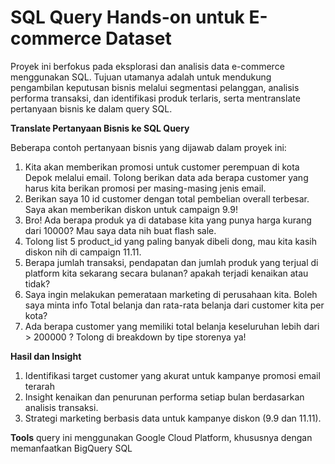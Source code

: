 # SQL Query Hands-on untuk E-commerce Dataset

Proyek ini berfokus pada eksplorasi dan analisis data e-commerce menggunakan SQL. Tujuan utamanya adalah untuk mendukung pengambilan keputusan bisnis melalui segmentasi pelanggan, analisis performa transaksi, dan identifikasi produk terlaris, serta mentranslate pertanyaan bisnis ke dalam query SQL.

**Translate Pertanyaan Bisnis ke SQL Query**

Beberapa contoh pertanyaan bisnis yang dijawab dalam proyek ini:
1. Kita akan memberikan promosi untuk customer perempuan di kota Depok melalui email. Tolong berikan data ada berapa customer yang harus kita berikan promosi per masing-masing jenis email.
2. Berikan saya 10 id customer dengan total pembelian overall terbesar. Saya akan memberikan diskon untuk campaign 9.9!
3. Bro! Ada berapa produk ya di database kita yang punya harga kurang dari 10000? Mau saya data nih buat flash sale.
4. Tolong list 5 product_id yang paling banyak dibeli dong, mau kita kasih diskon nih di campaign 11.11.
5. Berapa jumlah transaksi, pendapatan dan jumlah produk yang terjual di platform kita sekarang secara bulanan? apakah terjadi kenaikan atau tidak?
6. Saya ingin melakukan pemerataan marketing di perusahaan kita. Boleh saya minta info Total belanja dan rata-rata belanja dari customer kita per kota?
7. Ada berapa customer yang memiliki total belanja keseluruhan lebih dari > 200000 ? Tolong di breakdown by tipe storenya ya!

**Hasil dan Insight**
1. Identifikasi target customer yang akurat untuk kampanye promosi email terarah
2. Insight kenaikan dan penurunan performa setiap bulan berdasarkan analisis transaksi.
3. Strategi marketing berbasis data untuk kampanye diskon (9.9 dan 11.11).

**Tools**
query ini menggunakan Google Cloud Platform, khususnya dengan memanfaatkan BigQuery SQL
